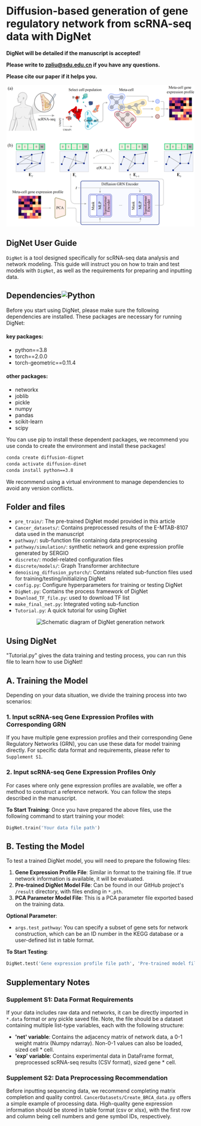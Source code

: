 

# Diffusion-based generation of gene regulatory network from scRNA-seq data with DigNet #

**DigNet will be detailed if the manuscript is accepted!**

**Please write to [zpliu@sdu.edu.cn](mailto:zpliu@sdu.edu.cn) if you have any questions.**

**Please cite our paper if it helps you.**

![workfolw](https://github.com/zpliulab/DigNet/blob/main/images/framework.png)

## DigNet User Guide

```DigNet``` is a tool designed specifically for scRNA-seq data analysis and network modeling. This guide will instruct you on how to train and test models with ```DigNet```, as well as the requirements for preparing and inputting data.

## Dependencies![Python](https://img.shields.io/badge/python-3.8-blue "Python")

Before you start using DigNet, please make sure the following dependencies are installed. These packages are necessary for running DigNet:

#### key packages:
- python==3.8
- torch==2.0.0
- torch-geometric==0.11.4

#### other packages:
- networkx
- joblib
- pickle
- numpy
- pandas
- scikit-learn
- scipy


You can use pip to install these dependent packages, we recommend you use conda to create the environment and install these packages!

```bash
conda create diffusion-dignet
conda activate diffusion-dinet
conda install python==3.8
```

We recommend using a virtual environment to manage dependencies to avoid any version conflicts.


## Folder and files

- `pre_train/`: The pre-trained DigNet model provided in this article
- `Cancer_datasets/`: Contains preprocessed results of the E-MTAB-8107 data used in the manuscript
- `pathway/`: sub-function file containing data preprocessing
- `pathway/simulation/`: synthetic network and gene expression profile generated by SERGIO
- `discrete/`: model-related configuration files
- `discrete/models/`: Graph Transformer architecture
- `denoising_diffusion_pytorch/`: Contains related sub-function files used for training/testing/initializing DigNet
- `config.py`: Configure hyperparameters for training or testing DigNet
- `DigNet.py`: Contains the process framework of DigNet
- `Download_TF_file.py`: used to download TF list
- `make_final_net.py`: Integrated voting sub-function
- `Tutorial.py`: A quick tutorial for using DigNet


<div align="center">
  <img src="https://github.com/zpliulab/DigNet/blob/main/images/network.gif" alt="Schematic diagram of DigNet generation network" style="width: 200px; height: 100px;"/>
</div>


## Using DigNet

"Tutorial.py" gives the data training and testing process, you can run this file to learn how to use DigNet!


## A. Training the Model

Depending on your data situation, we divide the training process into two scenarios:

### 1. Input scRNA-seq Gene Expression Profiles with Corresponding GRN

If you have multiple gene expression profiles and their corresponding Gene Regulatory Networks (GRN), you can use these data for model training directly. For specific data format and requirements, please refer to `Supplement S1`.

### 2. Input scRNA-seq Gene Expression Profiles Only

For cases where only gene expression profiles are available, we offer a method to construct a reference network. You can follow the steps described in the manuscript.

**To Start Training**: Once you have prepared the above files, use the following command to start training your model:

```python
DigNet.train('Your data file path')
```

## B. Testing the Model

To test a trained DigNet model, you will need to prepare the following files:

1. **Gene Expression Profile File**: Similar in format to the training file. If true network information is available, it will be evaluated.
2. **Pre-trained DigNet Model File**: Can be found in our GitHub project's `/result` directory, with files ending in `*.pth`.
3. **PCA Parameter Model File**: This is a PCA parameter file exported based on the training data.

**Optional Parameter**:

- `args.test_pathway`: You can specify a subset of gene sets for network construction, which can be an ID number in the KEGG database or a user-defined list in table format.

**To Start Testing**:

```python
DigNet.test('Gene expression profile file path', 'Pre-trained model file path', 'PCA parameter model file path')
```

## Supplementary Notes

### Supplement S1: Data Format Requirements

If your data includes raw data and networks, it can be directly imported in `*.data` format or any pickle saved file. Note, the file should be a dataset containing multiple list-type variables, each with the following structure:

- **'net' variable**: Contains the adjacency matrix of network data, a 0-1 weight matrix (Numpy ndarray). Non-0-1 values can also be loaded, sized cell * cell.
- **'exp' variable**: Contains experimental data in DataFrame format, preprocessed scRNA-seq results (CSV format), sized gene * cell.

### Supplement S2: Data Preprocessing Recommendation

Before inputting sequencing data, we recommend completing matrix completion and quality control. `CancerDatasets/Create_BRCA_data.py` offers a simple example of processing data. High-quality gene expression information should be stored in table format (csv or xlsx), with the first row and column being cell numbers and gene symbol IDs, respectively.
